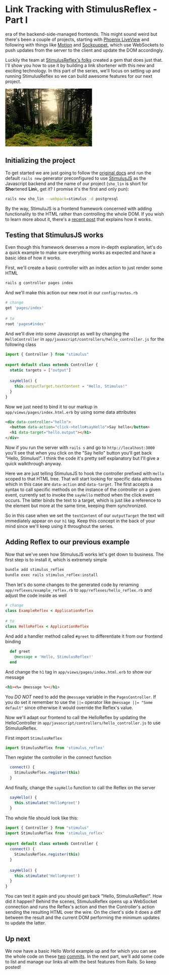 # Link Tracking with StimulusReflex - Part I

era of the backend-side-managed frontends. This might sound weird but there's been a couple of projects, starting with [Phoenix LiveView](https://hexdocs.pm/phoenix_live_view/Phoenix.LiveView.html) and following with things like [Motion](https://github.com/unabridged/motion) and [Sockpuppet](https://github.com/jonathan-s/django-sockpuppet), which use WebSockets to push updates from the server to the client and update the DOM accordingly.

Luckily the team at [StimulusReflex's folks](https://docs.stimulusreflex.com) created a gem that does just that. I'll show you how to use it by building a link shortener with this new and exciting technology. In this part of the series, we'll focus on setting up and running StimulusReflex so we can build awesome features for our next project.

![Header image](images/stimulus_reflex.jpeg)

## Initializing the project

To get started we are just going to follow the [original docs](https://docs.stimulusreflex.com/setup) and run the default `rails new` generator preconfigured to use [StimulusJS](https://stimulusjs.org) as the Javascript backend and the name of our project (`sho_lin` is short for **Sho**rtened **Lin**k, get it? I promise it's the first and only pun):

```bash
rails new sho_lin --webpack=stimulus -d postgresql
```

By the way, StimuluJS is a frontend framework concerned with adding functionality to the HTML rather than controlling the whole DOM. If you wish to learn more about it, there's a [recent post](https://www.smashingmagazine.com/2020/07/introduction-stimulusjs/) that explains how it works.

## Testing that StimulusJS works

Even though this framework deserves a more in-depth explanation, let's do a quick example to make sure everything works as expected and have a basic idea of how it works.

First, we'll create a basic controller with an index action to just render some HTML

```bash
rails g controller pages index
```

And we'll make this action our new root in our `config/routes.rb`

```ruby
# change
get 'pages/index'

# to
root 'pages#index'
```

And we'll dive into some Javascript as well by changing the `HelloController` in `app/javascript/controllers/hello_controller.js` for the following class

```javascript
import { Controller } from "stimulus"

export default class extends Controller {
  static targets = ["output"]

  sayHello() {
    this.outputTarget.textContent = "Hello, Stimulus!"
  }
}
```

Now we just need to bind it to our markup in `app/views/pages/index.html.erb` by using some
data attributes

```html
<div data-controller="hello">
  <button data-action="click->hello#sayHello">Say hello</button>
  <h1 data-target="hello.output"></h1>
</div>
```

Now if you run the server with `rails s` and go to `http://localhost:3000` you'll see that when you click on the "Say hello" button you'll get back "Hello, Stimulus!". I think the code it's pretty self explanatory but I'll give a quick walkthrough anyway.

Here we are just telling StimulusJS to hook the controller prefixed with `Hello` scoped to that HTML tree. That will start looking for specific data attributes which in this case are `data-action` and `data-target`. The first accepts a syntax to call specific methods on the instance of the controller on a given event, currently set to invoke the `sayHello` method when the click event occurs. The latter binds the text to a target, which is just like a reference to the element but more at the same time, keeping them synchronized.

So in this case when we set the `textContent` of our `outputTarget` the text will immediately appear on our `h1` tag. Keep this concept in the back of your mind since we'll keep using it throughout the series.

## Adding Reflex to our previous example

Now that we've seen how StimulusJS works let's get down to business. The first step is to install it, which is extremely simple

```bash
bundle add stimulus_reflex
bundle exec rails stimulus_reflex:install
```

Then let's do some changes to the generated code by renaming `app/reflexes/example_reflex.rb` to `app/reflexes/hello_reflex.rb` and adjust the code inside as well


```ruby
# change
class ExampleReflex < ApplicationReflex

# to
class HelloReflex < ApplicationReflex
```

And add a handler method called `#greet` to differentiate it from our frontend binding

```ruby
  def greet
    @message = 'Hello, StimulusReflex!'
  end
```

And change the `h1` tag in `app/views/pages/index.html.erb` to show our message

```html
<h1><%= @message %></h1>
```

You *DO NOT* need to add the `@message` variable in the `PagesController`. If you do set it remember to use the `||=` operator like `@message ||= "Some default"` since otherwise it would override the Reflex's value.

Now we'll adapt our frontend to call the HelloReflex by updating the HelloController in `app/javascript/controllers/hello_controller.js` to use StimulusReflex.

First import `StimulusReflex`

```javascript
import StimulusReflex from 'stimulus_reflex'
```

Then register the controller in the connect function

```javascript
  connect() {
    StimulusReflex.register(this)
  }
```

And finally, change the `sayHello` function to call the Reflex on the server

```javascript
  sayHello() {
    this.stimulate('Hello#greet')
  }
```

Tho whole file should look like this:

```javascript
import { Controller } from "stimulus"
import StimulusReflex from 'stimulus_reflex'

export default class extends Controller {
  connect() {
    StimulusReflex.register(this)
  }

  sayHello() {
    this.stimulate('Hello#greet')
  }
}
```

You can test it again and you should get back "Hello, StimulusReflex!". How did it happen? Behind the scenes, StimulusReflex opens up a WebSocket connection and runs the Reflex's action and then the Controller's action sending the resulting HTML over the wire. On the client's side it does a diff between the result and the current DOM performing the minimum updates to update the latter.

## Up next

We now have a basic Hello World example up and for which you can see the whole code on these [two](https://github.com/brunvez/sho_lin/commit/7a7a81f8c702d7d15402bf54ef49c701ed3ac46e) [commits](https://github.com/brunvez/sho_lin/commit/e3dd684bd6c00eca4d847bbf7f70d0cefe4e8a26). In the next part, we'll add some code to list and manage our links all with the best features from Rails. So keep posted!
